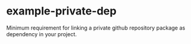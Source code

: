 # example-private-dep
Minimum requirement for linking a private github repository package as dependency in your project.
